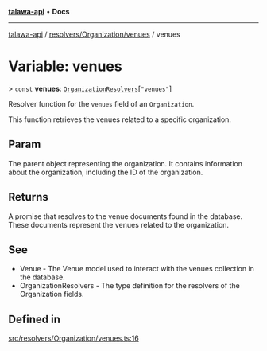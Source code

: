 [**talawa-api**](../../../../README.md) • **Docs**

***

[talawa-api](../../../../modules.md) / [resolvers/Organization/venues](../README.md) / venues

# Variable: venues

\> `const` **venues**: [`OrganizationResolvers`](../../../../types/generatedGraphQLTypes/type-aliases/OrganizationResolvers.md)\[`"venues"`\]

Resolver function for the `venues` field of an `Organization`.

This function retrieves the venues related to a specific organization.

## Param

The parent object representing the organization. It contains information about the organization, including the ID of the organization.

## Returns

A promise that resolves to the venue documents found in the database. These documents represent the venues related to the organization.

## See

 - Venue - The Venue model used to interact with the venues collection in the database.
 - OrganizationResolvers - The type definition for the resolvers of the Organization fields.

## Defined in

[src/resolvers/Organization/venues.ts:16](https://github.com/PalisadoesFoundation/talawa-api/blob/790ab2939a7c80eb0ff31afd318f8889a001f225/src/resolvers/Organization/venues.ts#L16)
